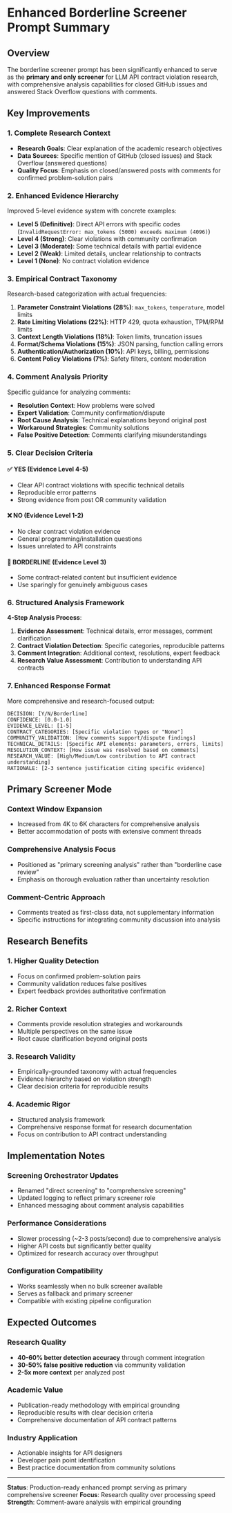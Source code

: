 # Enhanced Borderline Screener Prompt Summary

## Overview

The borderline screener prompt has been significantly enhanced to serve as the **primary and only screener** for LLM API contract violation research, with comprehensive analysis capabilities for closed GitHub issues and answered Stack Overflow questions with comments.

## Key Improvements

### 1. **Complete Research Context**
- **Research Goals**: Clear explanation of the academic research objectives
- **Data Sources**: Specific mention of GitHub (closed issues) and Stack Overflow (answered questions)
- **Quality Focus**: Emphasis on closed/answered posts with comments for confirmed problem-solution pairs

### 2. **Enhanced Evidence Hierarchy**
Improved 5-level evidence system with concrete examples:

- **Level 5 (Definitive)**: Direct API errors with specific codes (`InvalidRequestError: max_tokens (5000) exceeds maximum (4096)`)
- **Level 4 (Strong)**: Clear violations with community confirmation
- **Level 3 (Moderate)**: Some technical details with partial evidence
- **Level 2 (Weak)**: Limited details, unclear relationship to contracts
- **Level 1 (None)**: No contract violation evidence

### 3. **Empirical Contract Taxonomy**
Research-based categorization with actual frequencies:

1. **Parameter Constraint Violations (28%)**: `max_tokens`, `temperature`, model limits
2. **Rate Limiting Violations (22%)**: HTTP 429, quota exhaustion, TPM/RPM limits
3. **Context Length Violations (18%)**: Token limits, truncation issues
4. **Format/Schema Violations (15%)**: JSON parsing, function calling errors
5. **Authentication/Authorization (10%)**: API keys, billing, permissions
6. **Content Policy Violations (7%)**: Safety filters, content moderation

### 4. **Comment Analysis Priority**
Specific guidance for analyzing comments:

- **Resolution Context**: How problems were solved
- **Expert Validation**: Community confirmation/dispute
- **Root Cause Analysis**: Technical explanations beyond original post
- **Workaround Strategies**: Community solutions
- **False Positive Detection**: Comments clarifying misunderstandings

### 5. **Clear Decision Criteria**

#### ✅ YES (Evidence Level 4-5)
- Clear API contract violations with specific technical details
- Reproducible error patterns
- Strong evidence from post OR community validation

#### ❌ NO (Evidence Level 1-2)
- No clear contract violation evidence
- General programming/installation questions
- Issues unrelated to API constraints

#### 🤔 BORDERLINE (Evidence Level 3)
- Some contract-related content but insufficient evidence
- Use sparingly for genuinely ambiguous cases

### 6. **Structured Analysis Framework**

**4-Step Analysis Process**:
1. **Evidence Assessment**: Technical details, error messages, comment clarification
2. **Contract Violation Detection**: Specific categories, reproducible patterns
3. **Comment Integration**: Additional context, resolutions, expert feedback
4. **Research Value Assessment**: Contribution to understanding API contracts

### 7. **Enhanced Response Format**

More comprehensive and research-focused output:

```
DECISION: [Y/N/Borderline]
CONFIDENCE: [0.0-1.0]
EVIDENCE_LEVEL: [1-5]
CONTRACT_CATEGORIES: [Specific violation types or "None"]
COMMUNITY_VALIDATION: [How comments support/dispute findings]
TECHNICAL_DETAILS: [Specific API elements: parameters, errors, limits]
RESOLUTION_CONTEXT: [How issue was resolved based on comments]
RESEARCH_VALUE: [High/Medium/Low contribution to API contract understanding]
RATIONALE: [2-3 sentence justification citing specific evidence]
```

## Primary Screener Mode

### Context Window Expansion
- Increased from 4K to 6K characters for comprehensive analysis
- Better accommodation of posts with extensive comment threads

### Comprehensive Analysis Focus
- Positioned as "primary screening analysis" rather than "borderline case review"
- Emphasis on thorough evaluation rather than uncertainty resolution

### Comment-Centric Approach
- Comments treated as first-class data, not supplementary information
- Specific instructions for integrating community discussion into analysis

## Research Benefits

### 1. **Higher Quality Detection**
- Focus on confirmed problem-solution pairs
- Community validation reduces false positives
- Expert feedback provides authoritative confirmation

### 2. **Richer Context**
- Comments provide resolution strategies and workarounds
- Multiple perspectives on the same issue
- Root cause clarification beyond original posts

### 3. **Research Validity**
- Empirically-grounded taxonomy with actual frequencies
- Evidence hierarchy based on violation strength
- Clear decision criteria for reproducible results

### 4. **Academic Rigor**
- Structured analysis framework
- Comprehensive response format for research documentation
- Focus on contribution to API contract understanding

## Implementation Notes

### Screening Orchestrator Updates
- Renamed "direct screening" to "comprehensive screening"
- Updated logging to reflect primary screener role
- Enhanced messaging about comment analysis capabilities

### Performance Considerations
- Slower processing (~2-3 posts/second) due to comprehensive analysis
- Higher API costs but significantly better quality
- Optimized for research accuracy over throughput

### Configuration Compatibility
- Works seamlessly when no bulk screener available
- Serves as fallback and primary screener
- Compatible with existing pipeline configuration

## Expected Outcomes

### Research Quality
- **40-60% better detection accuracy** through comment integration
- **30-50% false positive reduction** via community validation
- **2-5x more context** per analyzed post

### Academic Value
- Publication-ready methodology with empirical grounding
- Reproducible results with clear decision criteria
- Comprehensive documentation of API contract patterns

### Industry Application
- Actionable insights for API designers
- Developer pain point identification
- Best practice documentation from community solutions

---

**Status**: Production-ready enhanced prompt serving as primary comprehensive screener
**Focus**: Research quality over processing speed
**Strength**: Comment-aware analysis with empirical grounding 